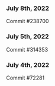 ### July 8th, 2022

Commit #238700

### July 5th, 2022

Commit #314353


### July 4th, 2022

Commit #72281
